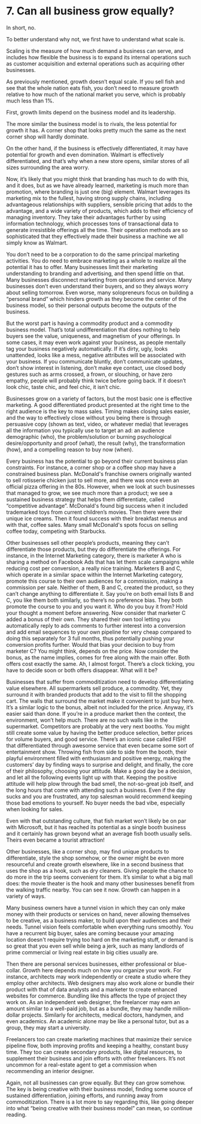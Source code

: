 # 7. Can all business grow equally?

In short, no.

To better understand why not, we first have to understand what scale is.

Scaling is the measure of how much demand a business can serve, and includes how flexible the business is to expand its internal operations such as customer acquisition and external operations such as acquiring other businesses.

As previously mentioned, growth doesn’t equal scale. If you sell fish and see that the whole nation eats fish, you don’t need to measure growth relative to how much of the national market you serve, which is probably much less than 1%.

First, growth limits depend on the business model and its leadership.

The more similar the business model is to rivals, the less potential for growth it has. A corner shop that looks pretty much the same as the next corner shop will hardly dominate.

On the other hand, if the business is effectively differentiated, it may have potential for growth and even domination. Walmart is effectively differentiated, and that’s why when a new store opens, similar stores of all sizes surrounding the area worry.

Now, it’s likely that you might think that branding has much to do with this, and it does, but as we have already learned, marketing is much more than promotion, where branding is just one (big) element. Walmart leverages its marketing mix to the fullest, having strong supply chains, including advantageous relationships with suppliers, sensible pricing that adds to the advantage, and a wide variety of products, which adds to their efficiency of managing inventory. They take their advantages further by using information technology, which processes tons of transactional data to generate irresistible offerings all the time. Their operation methods are so sophisticated that they effectively made their business a machine we all simply know as Walmart.

You don’t need to be a corporation to do the same principal marketing activities. You do need to embrace marketing as a whole to realize all the potential it has to offer. Many businesses limit their marketing understanding to branding and advertising, and then spend little on that. Many businesses disconnect marketing from operations and service. Many businesses don’t even understand their buyers, and so they always worry about selling tomorrow. Even worse, many solopreneurs focus on building a “personal brand” which hinders growth as they become the center of the business model, so their personal outputs become the outputs of the business.

But the worst part is having a commodity product and a commodity business model. That’s total undifferentiation that does nothing to help buyers see the value, uniqueness, and magnetism of your offerings. In some cases, it may even work against your business, as people mentally tag your business negatively automatically. If it’s dirty, ugly, looks unattended, looks like a mess, negative attributes will be associated with your business. If you communicate bluntly, don’t communicate updates, don’t show interest in listening, don’t make eye contact, use closed body gestures such as arms crossed, a frown, or slouching, or have zero empathy, people will probably think twice before going back. If it doesn’t look chic, taste chic, and feel chic, it isn’t chic.

Businesses grow on a variety of factors, but the most basic one is effective marketing.
A good differentiated product presented at the right time to the right audience is the key to mass sales. Timing makes closing sales easier, and the way to effectively close without you being there is through persuasive copy (shown as text, video, or whatever media) that leverages all the information you typically use to target an ad: an audience demographic (who), the problem/solution or burning psychological desire/opportunity and proof (what), the result (why), the transformation (how), and a compelling reason to buy now (when).

Every business has the potential to go beyond their current business plan constraints. For instance, a corner shop or a coffee shop may have a constrained business plan. McDonald's franchise owners originally wanted to sell rotisserie chicken just to sell more, and there was once even an official pizza offering in the 80s. However, when we look at such businesses that managed to grow, we see much more than a product; we see a sustained business strategy that helps them differentiate, called “competitive advantage”. McDonald's found big success when it included trademarked toys from current children’s movies. Then there were their unique ice creams. Then it found success with their breakfast menus and with that, coffee sales. Many small McDonald's spots focus on selling coffee today, competing with Starbucks.

Other businesses sell other people’s products, meaning they can’t differentiate those products, but they do differentiate the offerings. For instance, in the Internet Marketing category, there is marketer A who is sharing a method on Facebook Ads that has let them scale campaigns while reducing cost per conversion, a really nice training. Marketers B and C, which operate in a similar space within the Internet Marketing category, promote this course to their own audiences for a commission, making a commission per sale. Neither of them, B and C, created the product, so they can’t change anything to differentiate it. Say you’re on both email lists B and C, you like them both similarly, so there’s no preference bias. They both promote the course to you and you want it. Who do you buy it from? Hold your thought a moment before answering. Now consider that marketer C added a bonus of their own. They shared their own tool letting you automatically reply to ads comments to further interest into a conversion and add email sequences to your own pipeline for very cheap compared to doing this separately for 3 full months, thus potentially pushing your conversion profits further. Would that bias your decision to buy from marketer C? You might think, depends on the price. Now consider the bonus, as the name implies, comes for free along with the main offer. Both offers cost exactly the same. Ah, I almost forgot. There’s a clock ticking, you have to decide soon or both offers disappear. What will it be?

Businesses that suffer from commoditization need to develop differentiating value elsewhere. All supermarkets sell produce, a commodity. Yet, they surround it with branded products that add to the visit to fill the shopping cart. The walls that surround the market make it convenient to just buy here. It’s a similar logic to the bonus, albeit not included for the price. Anyway, it’s easier said than done. If you’re in a produce market then the context, the environment, won’t help much. There are no such walls like in the supermarket. Competitors are probably at the very next booths. You might still create some value by having the better produce selection, better prices for volume buyers, and good service. There’s an iconic case called FISH! that differentiated through awesome service that even became some sort of entertainment show. Throwing fish from side to side from the booth, their playful environment filled with enthusiasm and positive energy, making the customers’ day by finding ways to surprise and delight, and finally, the core of their philosophy, choosing your attitude. Make a good day be a decision, and let all the following events light up with that. Keeping the positive attitude will help plow through the bad smell, the not-so-great job itself, and the long hours that come with attending such a business. Even if the day sucks and you are frustrated, any top salesman would recommend keeping those bad emotions to yourself. No buyer needs the bad vibe, especially when looking for sales.

Even with that outstanding culture, that fish market won’t likely be on par with Microsoft, but it has reached its potential as a single booth business and it certainly has grown beyond what an average fish booth usually sells. Theirs even became a tourist attraction!

Other businesses, like a corner shop, may find unique products to differentiate, style the shop somehow, or the owner might be even more resourceful and create growth elsewhere, like in a second business that uses the shop as a hook, such as dry cleaners. Giving people the chance to do more in the trip seems convenient for them. It’s similar to what a big mall does: the movie theater is the hook and many other businesses benefit from the walking traffic nearby.
You can see it now. Growth can happen in a variety of ways.

Many business owners have a tunnel vision in which they can only make money with their products or services on hand, never allowing themselves to be creative, as a business maker, to build upon their audiences and their needs. Tunnel vision feels comfortable when everything runs smoothly. You have a recurrent big buyer, sales are coming because your amazing location doesn't require trying too hard on the marketing stuff, or demand is so great that you even sell while being a jerk, such as many landlords of prime commercial or living real estate in big cities usually are.

Then there are personal services businesses, either professional or blue-collar. Growth here depends much on how you organize your work. For instance, architects may work independently or create a studio where they employ other architects. Web designers may also work alone or bundle their product with that of data analysts and a marketer to create enhanced websites for commerce. Bundling like this affects the type of project they work on. As an independent web designer, the freelancer may earn an amount similar to a well-paid job, but as a bundle, they may handle million-dollar projects. Similarly for architects, medical doctors, handymen, and even academics. An academic alone may be like a personal tutor, but as a group, they may start a university.

Freelancers too can create marketing machines that maximize their service pipeline flow, both improving profits and keeping a healthy, constant busy time. They too can create secondary products, like digital resources, to supplement their business and join efforts with other freelancers. It’s not uncommon for a real-estate agent to get a commission when recommending an interior designer.

Again, not all businesses can grow equally. But they can grow somehow. The key is being creative with their business model, finding some source of sustained differentiation, joining efforts, and running away from commoditization. There is a lot more to say regarding this, like going deeper into what “being creative with their business model” can mean, so continue reading.
